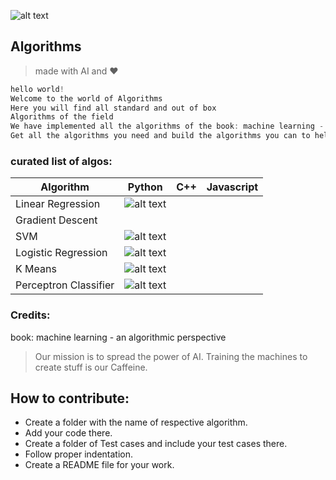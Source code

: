![alt text](/logo.png)
## Algorithms

>made with AI and :heart:

```c
hello world!
Welcome to the world of Algorithms
Here you will find all standard and out of box 
Algorithms of the field
We have implemented all the algorithms of the book: machine learning - an algorithmic perspective
Get all the algorithms you need and build the algorithms you can to help.

```



###  curated list of algos:
| Algorithm    |    Python        | C++ |Javascript|
| ------------- |:-------------:| -----:|------:|
|  Linear Regression | ![alt text](/img/tick.png)         | 		|		|
|  Gradient Descent |               |	    |		|
|  SVM  | ![alt text](/img/tick.png)         | 		|		|
|  Logistic Regression	|	![alt text](/img/tick.png)			| 		|		|
|  K Means	|	![alt text](/img/tick.png)			| 		|		|
|  Perceptron Classifier	|	![alt text](/img/tick.png)			| 		|		|















### Credits:
book: machine learning - an algorithmic perspective







<Enter>



> Our mission is to spread the power of AI. Training the machines to create stuff is our Caffeine.


## How to contribute:
* Create a folder with the name of respective algorithm.
* Add your code there.
* Create a folder of Test cases and include your test cases there.
* Follow proper indentation. 
* Create a README file for your work.
